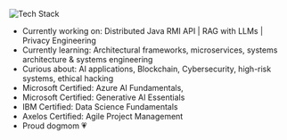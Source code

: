 ![Tech Stack](https://skillicons.dev/icons?i=java,nodejs,python,linux,gitlab,bash,mysql,elasticsearch,vscode,visualstudio,azure,powershell,tensorflow,pytorch&theme=light)

- Currently working on: Distributed Java RMI API | RAG with LLMs | Privacy Engineering
- Currently learning: Architectural frameworks, microservices, systems architecture & systems engineering
- Curious about: AI applications, Blockchain, Cybersecurity, high-risk systems, ethical hacking
- Microsoft Certified: Azure AI Fundamentals, 
- Microsoft Certified: Generative AI Essentials
- IBM Certified: Data Science Fundamentals
- Axelos Certified: Agile Project Management 
- Proud dogmom 💗


